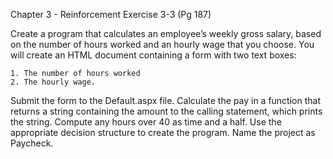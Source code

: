 Chapter 3 - Reinforcement Exercise 3-3 (Pg 187)

Create a program that calculates an employee’s weekly gross salary, based on the number of hours worked and an hourly wage that you choose. You will create an HTML document containing a form with two text boxes:

    1. The number of hours worked
    2. The hourly wage. 

Submit the form to the Default.aspx file. Calculate the pay in a function that returns a string containing the amount to the calling statement, which prints the string. Compute any hours over 40 as time and a half. Use the appropriate decision structure to create the program. Name the project as Paycheck.
